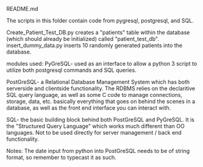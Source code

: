 README.md

The scripts in this folder contain code from pygresql, postgresql, and SQL.

Create_Patient_Test_DB.py creates a "patients" table within the database (which should already be initialized) called "patient_test_db".
insert_dummy_data.py inserts 10 randomly generated patients into the database.



modules used: 
PyGreSQL- used as an interface to allow a python 3 script to utilize both postgresql commands and SQL queries.

PostGreSQL- a Relational Database Management System which has both serverside and clientside functionality.
	The RDBMS relies on the declaritive SQL query language, as well as some C code to manage connections, storage,
	data, etc. basically everything that goes on behind the scenes in a database, as well as the front end interface you can interact with.
	
SQL- the basic building block behind both PostGreSQL and PyGreSQL. It is the "Structured Query Language" which works much different than OO languages.
	Not to be used directly for server management / back end functionality.


Notes:
The date input from python into PostGreSQL needs to be of string format, so remember to typecast it as such. 
